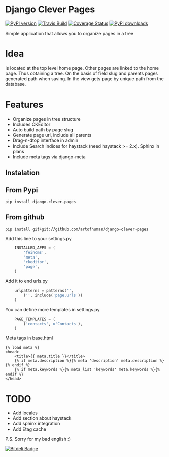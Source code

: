 # Django Clever Pages

[![PyPI version](https://badge.fury.io/py/django-clever-pages.png)](http://badge.fury.io/py/django-clever-pages)
[![Travis Build](https://travis-ci.org/artofhuman/django-clever-pages.png)](https://travis-ci.org/artofhuman/django-clever-pages)
[![Coverage Status](https://coveralls.io/repos/artofhuman/django-clever-pages/badge.png)](https://coveralls.io/r/artofhuman/django-clever-pages)
[![PyPi downloads](https://pypip.in/d/django-clever-pages/badge.png)](https://crate.io/packages/django-clever-pages)

Simple application that allows you to organize pages in a tree

# Idea

Is located at the top level home page. Other pages are linked to the home page. Thus obtaining a tree. On the basis of field slug and parents pages generated path when saving. In the view gets page by unique path from the database.

# Features

* Organize pages in tree structure
* Includes CKEditor
* Auto build path by page slug
* Generate page url, include all parents
* Drag-n-dtop interface in admin
* Include Search indices for haystack (need haystack >= 2.x). Sphinx in plans
* Include meta tags via django-meta

## Instalation

## From Pypi

    pip install django-clever-pages 

## From github

    pip install git+git://github.com/artofhuman/django-clever-pages

Add this line to your settings.py

~~~~ Python
    INSTALLED_APPS = (
        'feincms',
        'meta',
        'ckeditor',
        'page',
    )
~~~~

Add it to end urls.py
~~~~ Python
    urlpatterns = patterns('',
        ('', include('page.urls'))
    )
~~~~
You can define more templates in settings.py
~~~~ Python
    PAGE_TEMPLATES = (
        ('contacts', u'Contacts'),
    )
~~~~

Meta tags in base.html
~~~~ Django
{% load meta %}
<head>
    <title>{{ meta.title }}</title>
    {% if meta.description %}{% meta 'description' meta.description %}{% endif %}
    {% if meta.keywords %}{% meta_list 'keywords' meta.keywords %}{% endif %}
</head>
~~~~

# TODO
- Add locales
- Add section about haystack
- Add sphinx integration
- Add Etag cache

P.S. Sorry for my bad english :)


[![Bitdeli Badge](https://d2weczhvl823v0.cloudfront.net/artofhuman/django-clever-pages/trend.png)](https://bitdeli.com/free "Bitdeli Badge")

